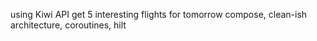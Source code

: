 using Kiwi API get 5 interesting flights for tomorrow
compose, clean-ish architecture, coroutines, hilt
